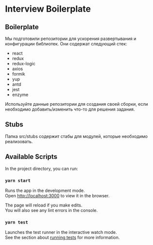 # Interview Boilerplate

## Boilerplate

Мы подготовили репозитории для ускорения развертывания и конфигурации библиотек. Они содержат следующий стек:
- react
- redux
- redux-logic
- axios
- formik
- yup
- antd
- jest
- enzyme

Используйте данные репозитории для создания своей сборки, если необходимо добавить/изменить что-то для решения задания.

## Stubs

Папка src/stubs содержит стабы для модулей, которые необходимо реализовать.

## Available Scripts

In the project directory, you can run:

### `yarn start`

Runs the app in the development mode.\
Open [http://localhost:3000](http://localhost:3000) to view it in the browser.

The page will reload if you make edits.\
You will also see any lint errors in the console.

### `yarn test`

Launches the test runner in the interactive watch mode.\
See the section about [running tests](https://facebook.github.io/create-react-app/docs/running-tests) for more information.

